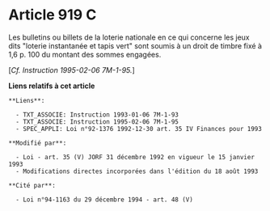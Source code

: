 # Article 919 C

Les bulletins ou billets de la loterie nationale en ce qui concerne les jeux dits "loterie instantanée et tapis vert" sont
soumis à un droit de timbre fixé à 1,6 p. 100 du montant des sommes engagées.

[*Cf. Instruction 1995-02-06 7M-1-95.*]

**Liens relatifs à cet article**

	**Liens**:

	  - TXT_ASSOCIE: Instruction 1993-01-06 7M-1-93
	  - TXT_ASSOCIE: Instruction 1995-02-06 7M-1-95
	  - SPEC_APPLI: Loi n°92-1376 1992-12-30 art. 35 IV Finances pour 1993

	**Modifié par**:

	  - Loi - art. 35 (V) JORF 31 décembre 1992 en vigueur le 15 janvier 1993
	  - Modifications directes incorporées dans l'édition du 18 août 1993

	**Cité par**:

	  - Loi n°94-1163 du 29 décembre 1994 - art. 48 (V)
